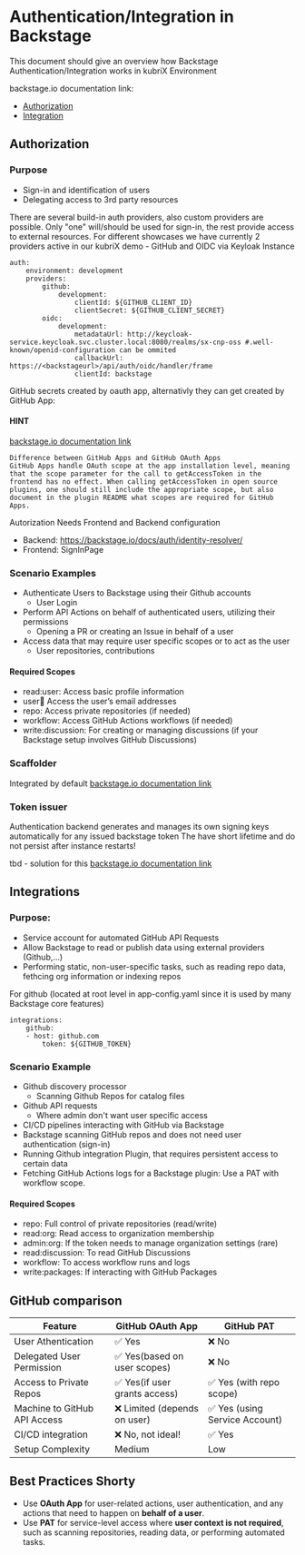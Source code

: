 # Authentication/Integration in Backstage

This document should give an overview how Backstage Authentication/Integration works in kubriX Environment

backstage.io documentation link: 
- [Authorization](https://backstage.io/docs/auth/)
- [Integration](https://backstage.io/docs/integrations/)

## Authorization
### Purpose
- Sign-in and identification of users
- Delegating access to 3rd party resources

There are several build-in auth providers, also custom providers are possible. Only "one" will/should be used for sign-in, the rest provide access to external resources.
For different showcases we have currently 2 providers active in our kubriX demo - GitHub and OIDC via Keyloak Instance

```
auth:
    environment: development
    providers:
        github:
            development:
                clientId: ${GITHUB_CLIENT_ID}
                clientSecret: ${GITHUB_CLIENT_SECRET}
        oidc:
            development:
                metadataUrl: http://keycloak-service.keycloak.svc.cluster.local:8080/realms/sx-cnp-oss #.well-known/openid-configuration can be ommited
                callbackUrl: https://<backstageurl>/api/auth/oidc/handler/frame
                clientId: backstage
```
GitHub secrets created by oauth app, alternativly they can get created by GitHub App:

#### HINT
[backstage.io documentation link](https://backstage.io/docs/integrations/github/github-apps)

    Difference between GitHub Apps and GitHub OAuth Apps
    GitHub Apps handle OAuth scope at the app installation level, meaning that the scope parameter for the call to getAccessToken in the frontend has no effect. When calling getAccessToken in open source plugins, one should still include the appropriate scope, but also document in the plugin README what scopes are required for GitHub Apps.

Autorization Needs Frontend and Backend configuration
- Backend: https://backstage.io/docs/auth/identity-resolver/
- Frontend: SignInPage

### Scenario Examples
- Authenticate Users to Backstage using their Github accounts
  - User Login
- Perform API Actions on behalf of authenticated users, utilizing their permissions
  - Opening a PR or creating an Issue in behalf of a user
- Access data that may require user specific scopes or to act as the user
  - User repositories, contributions

#### Required Scopes
- read:user: Access basic profile information
- user:email: Access the user’s email addresses
- repo: Access private repositories (if needed)
- workflow: Access GitHub Actions workflows (if needed)
- write:discussion: For creating or managing discussions (if your Backstage setup involves GitHub Discussions)

### Scaffolder
Integrated by default 
[backstage.io documentation link](https://backstage.io/docs/auth/identity-resolver)
    
### Token issuer
Authentication backend generates and manages its own signing keys automatically for any issued backstage token
The have short lifetime and do not persist after instance restarts!

tbd - solution for this 
[backstage.io documentation link](https://backstage.io/docs/auth/#configuring-token-issuers)

## Integrations

### Purpose:
- Service account for automated GitHub API Requests
- Allow Backstage to read or publish data using external providers (Github,…)
- Performing static, non-user-specific tasks, such as reading repo data, fethcing org information or indexing repos

For github (located at root level in app-config.yaml since it is used by many Backstage core features)
```
integrations:
    github:
    - host: github.com
        token: ${GITHUB_TOKEN}
```

### Scenario Example
- Github discovery processor
  - Scanning Github Repos for catalog files
- Github API requests
  - Where admin don't want user specific access
- CI/CD pipelines interacting with GitHub via Backstage
- Backstage scanning GitHub repos and does not need user authentication (sign-in)
- Running Github integration Plugin, that requires persistent access to certain data
- Fetching GitHub Actions logs for a Backstage plugin: Use a PAT with workflow scope.

#### Required Scopes
- repo: Full control of private repositories (read/write)
- read:org: Read access to organization membership
- admin:org: If the token needs to manage organization settings (rare)
- read:discussion: To read GitHub Discussions
- workflow: To access workflow runs and logs
- write:packages: If interacting with GitHub Packages

## GitHub comparison 
|Feature|GitHub OAuth App|GitHub PAT|
| ------ | ------ | ------ |
|User Athentication|✅ Yes|❌ No|
|Delegated User Permission|✅ Yes(based on user scopes)|❌ No|
|Access to Private Repos|✅ Yes(if user grants access)|✅ Yes (with repo scope)|
|Machine to GitHub API Access|❌ Limited (depends on user)|✅ Yes (using Service Account)|
|CI/CD integration|❌ No, not ideal!|✅ Yes|
|Setup Complexity|Medium|Low|

## Best Practices Shorty
- Use **OAuth App** for user-related actions, user authentication, and any actions that need to happen on **behalf of a user**.
- Use **PAT** for service-level access where **user context is not required**, such as scanning repositories, reading data, or performing automated tasks.

